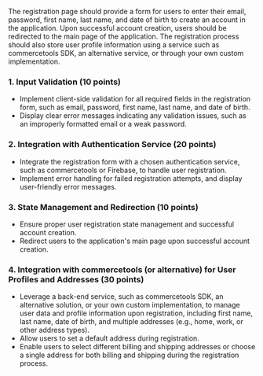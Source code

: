 The registration page should provide a form for users to enter their email, password, first name, last name, and date of birth to create an account in the application. Upon successful account creation, users should be redirected to the main page of the application. The registration process should also store user profile information using a service such as commercetools SDK, an alternative service, or through your own custom implementation.

### 1. Input Validation (10 points)

- Implement client-side validation for all required fields in the registration form, such as email, password, first name, last name, and date of birth.
- Display clear error messages indicating any validation issues, such as an improperly formatted email or a weak password.

### 2. Integration with Authentication Service (20 points)

- Integrate the registration form with a chosen authentication service, such as commercetools or Firebase, to handle user registration.
- Implement error handling for failed registration attempts, and display user-friendly error messages.

### 3. State Management and Redirection (10 points)

- Ensure proper user registration state management and successful account creation.
- Redirect users to the application's main page upon successful account creation.

### 4. Integration with commercetools (or alternative) for User Profiles and Addresses (30 points)

- Leverage a back-end service, such as commercetools SDK, an alternative solution, or your own custom implementation, to manage user data and profile information upon registration, including first name, last name, date of birth, and multiple addresses (e.g., home, work, or other address types).
- Allow users to set a default address during registration.
- Enable users to select different billing and shipping addresses or choose a single address for both billing and shipping during the registration process.